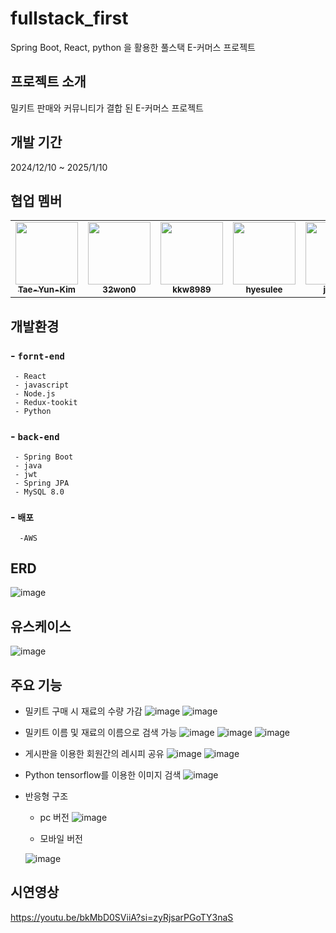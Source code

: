 # fullstack_first
Spring Boot, React, python 을 활용한 풀스택 E-커머스 프로젝트

## 프로젝트 소개
밀키트 판매와 커뮤니티가 결합 된 E-커머스 프로젝트

## 개발 기간
2024/12/10 ~ 2025/1/10

## 협업 멤버
<table>
  <tr>
    <td align="center"><a href="https://github.com/Tae-Yun-Kim"><img src="https://avatars.githubusercontent.com/Tae-Yun-Kim" width="100px;" alt=""/><br /><sub><b>Tae-Yun-Kim</b></sub></a></td>
    <td align="center"><a href="https://github.com/32won0"><img src="https://avatars.githubusercontent.com/32won0" width="100px;" alt=""/><br /><sub><b>32won0</b></sub></a></td>
    <td align="center"><a href="https://github.com/kkw8989"><img src="https://avatars.githubusercontent.com/kkw8989" width="100px;" alt=""/><br /><sub><b>kkw8989</b></sub></a></td>
    <td align="center"><a href="https://github.com/hyesulee"><img src="https://avatars.githubusercontent.com/hyesulee" width="100px;" alt=""/><br /><sub><b>hyesulee</b></sub></a></td>
    <td align="center"><a href="https://github.com/jsLeeR"><img src="https://avatars.githubusercontent.com/jsLeeR" width="100px;" alt=""/><br /><sub><b>jsLeeR</b></sub></a></td>
  </tr>
</table>

## 개발환경
###  - `fornt-end`
     - React
     - javascript
     - Node.js
     - Redux-tookit
     - Python
### - `back-end`
     - Spring Boot
     - java
     - jwt
     - Spring JPA
     - MySQL 8.0
### - `배포`
      -AWS

## ERD
  ![image](https://github.com/user-attachments/assets/83f69f77-50bc-44b1-89bd-2bce9c3611a5)

## 유스케이스
  ![image](https://github.com/user-attachments/assets/aa3018f7-2b82-4846-a6f2-10237357273f)


## 주요 기능
* 밀키트 구매 시 재료의 수량 가감
  ![image](https://github.com/user-attachments/assets/f096a7f4-fb67-4be1-b9ef-6e7bfc7981af)
  ![image](https://github.com/user-attachments/assets/f37ae77f-d141-4e75-bde3-a688b52706cd)

* 밀키트 이름 및 재료의 이름으로 검색 가능
  ![image](https://github.com/user-attachments/assets/4814bc54-9235-4780-acc9-e856e9a27e63)
  ![image](https://github.com/user-attachments/assets/45739129-59e9-4ba3-a3f8-5db2ff6fa907)
  ![image](https://github.com/user-attachments/assets/681beecd-f156-481f-baa0-18525872b176)

* 게시판을 이용한 회원간의 레시피 공유
  ![image](https://github.com/user-attachments/assets/ced89551-a119-4fe3-92a2-749ddc63986b)
  ![image](https://github.com/user-attachments/assets/f5eebd62-10d5-46d5-9a0c-3d860d3f402c)

* Python tensorflow를 이용한 이미지 검색
  ![image](https://github.com/user-attachments/assets/dc1863f4-07f8-4060-b47d-1ffc1af3bd57)

* 반응형 구조
  - pc 버전
  ![image](https://github.com/user-attachments/assets/a68f90af-db8b-437f-9828-863d6fc2bcd5)

  - 모바일 버전
  
  ![image](https://github.com/user-attachments/assets/a8f1d3bd-a6a7-4be1-bab4-e3350cca4d88)



## 시연영상
  https://youtu.be/bkMbD0SViiA?si=zyRjsarPGoTY3naS

